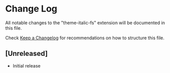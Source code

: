 # Change Log

All notable changes to the "theme-italic-fs" extension will be documented in this file.

Check [Keep a Changelog](http://keepachangelog.com/) for recommendations on how to structure this file.

## [Unreleased]

- Initial release
